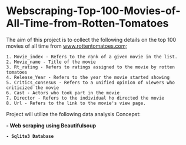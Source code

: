 # Webscraping-Top-100-Movies-of-All-Time-from-Rotten-Tomatoes

The aim of this project is to collect the following details on the top 100 movies of all time from www.rottentomatoes.com;

    1. Movie_index - Refers to the rank of a given movie in the list.
    2. Movie_name - Title of the movie
    3. Rt_rating - Refers to ratings assigned to the movie by rotten tomatoes
    4. Release_Year - Refers to the year the movie started showing
    5. Critics_consesus - Refers to a unified opinion of viewers who criticized the movie
    6. Cast - Actors who took part in the movie
    7. Director - Refers to the individual ho directed the movie
    8. Url - Refers to the link to the movie's view page.
    
Project will utilize the following data analysis Concepst:

  <b>
    - Web scraping using Beautifulsoup
    
    - Sqlite3 Database  
  </b>
